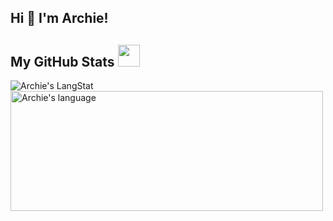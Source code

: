 ## Hi 👋 I'm Archie! 

 ##  My GitHub Stats <img src = "https://i.pinimg.com/originals/65/c4/f4/65c4f452571be1261e9c623f7da488ac.gif" width = 35px> 
 
 <div>
   <img align="center" src="https://github-readme-streak-stats.herokuapp.com/?user=archiemartini" alt="Archie's LangStat" />
  <img align="center" src="https://github-readme-stats.vercel.app/api/top-langs?username=archiemartini&langs_count=10&show_icons=true&locale=en&layout=compact&theme=light" alt="Archie's language" height="192px"  width="500px"/>
</div>
